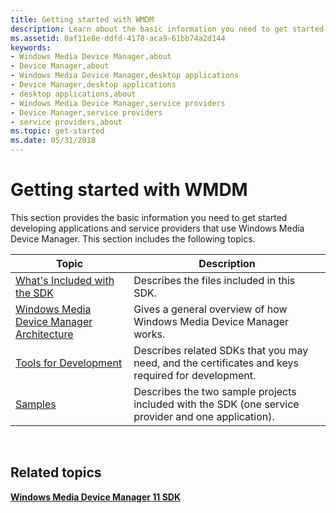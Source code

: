 ```yaml
---
title: Getting started with WMDM
description: Learn about the basic information you need to get started developing applications and service providers that use Windows Media Device Manager.
ms.assetid: 0af11e8e-ddfd-4178-aca9-61bb74a2d144
keywords:
- Windows Media Device Manager,about
- Device Manager,about
- Windows Media Device Manager,desktop applications
- Device Manager,desktop applications
- desktop applications,about
- Windows Media Device Manager,service providers
- Device Manager,service providers
- service providers,about
ms.topic: get-started
ms.date: 05/31/2018
---
```


# Getting started with WMDM

This section provides the basic information you need to get started developing applications and service providers that use Windows Media Device Manager. This section includes the following topics.



| Topic                                                                                      | Description                                                                                         |
|--------------------------------------------------------------------------------------------|-----------------------------------------------------------------------------------------------------|
| [What's Included with the SDK](whats-included-with-the-sdk.md)                            | Describes the files included in this SDK.                                                           |
| [Windows Media Device Manager Architecture](windows-media-device-manager-architecture.md) | Gives a general overview of how Windows Media Device Manager works.                                 |
| [Tools for Development](tools-for-development.md)                                         | Describes related SDKs that you may need, and the certificates and keys required for development.   |
| [Samples](samples.md)                                                                     | Describes the two sample projects included with the SDK (one service provider and one application). |



 

## Related topics

<dl> <dt>

[**Windows Media Device Manager 11 SDK**](windows-media-device-manager-11-sdk.md)
</dt> </dl>

 

 




